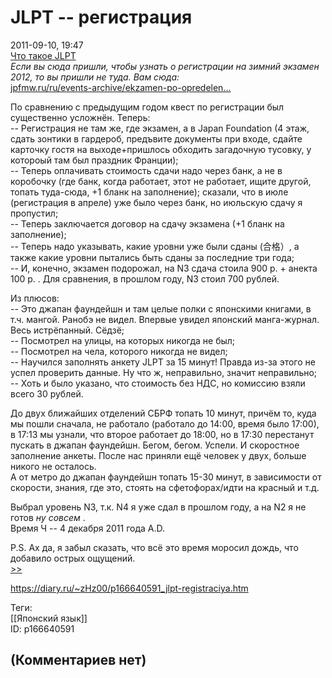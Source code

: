 JLPT -- регистрация
===================

  
2011-09-10, 19:47  
  [Что такое JLPT](https://ru.wikipedia.org/wiki/JLPT)    
  *Если вы сюда пришли, чтобы узнать о регистрации на зимний экзамен 2012, то вы пришли не туда. Вам сюда:*    
  [jpfmw.ru/ru/events-archive/ekzamen-po-opredelen...](http://jpfmw.ru/ru/events-archive/ekzamen-po-opredeleniyu-urovnya-yaponskogo-yazyika-noryoku-siken-zima-2011.html)    
   
 По сравнению с предыдущим годом квест по регистрации был существенно усложнён. Теперь:   
 -- Регистрация не там же, где экзамен, а в Japan Foundation (4 этаж, сдать зонтики в гардероб, предъвите документы при входе, сдайте карточку гостя на выходе+пришлось обходить загадочную тусовку, у котороый там был праздник Франции);   
 -- Теперь оплачивать стоимость сдачи надо через банк, а не в коробочку (где банк, когда работает, этот не работает, ищите другой, топать туда-сюда, +1 бланк на заполнение); сказали, что в июле (регистрация в апреле) уже было через банк, но июльскую сдачу я пропустил;   
 -- Теперь заключается договор на сдачу экзамена (+1 бланк на заполнение);   
 -- Теперь надо указывать, какие уровни уже были сданы (合格）, а также какие уровни пытались быть сданы за последние три года;   
 -- И, конечно, экзамен подорожал, на N3 сдача стоила 900 р. + анекта 100 р. . Для сравнения, в прошлом году, N3 стоил 700 рублей.   
   
 Из плюсов:   
 -- Это джапан фаундейшн и там целые полки с японскими книгами, в т.ч. мангой. Ранобэ не видел. Впервые увидел японский манга-журнал. Весь истрёпанный. Сёдзё;   
 -- Посмотрел на улицы, на которых никогда не был;   
 -- Посмотрел на чела, которого никогда не видел;   
 -- Научился заполнять анкету JLPT за 15 минут! Правда из-за этого не успел проверить данные. Ну что ж, неправильно, значит неправильно;   
 -- Хоть и было указано, что стоимость без НДС, но комиссию взяли всего 30 рублей.   
   
 До двух ближайших отделений СБРФ топать 10 минут, причём то, куда мы пошли сначала, не работало (работало до 14:00, время было 17:00), в 17:13 мы узнали, что второе работает до 18:00, но в 17:30 перестанут пускать в джапан фаундейшн. Бегом, бегом. Успели. И скоростное заполнение анкеты. После нас приняли ещё человек у двух, больше никого не осталось.   
 А от метро до джапан фаундейшн топать 15-30 минут, в зависимости от скорости, знания, где это, стоять на сфетофорах/идти на красный и т.д.   
   
 Выбрал уровень N3, т.к. N4 я уже сдал в прошлом году, а на N2 я не готов  *ну совсем*  .   
 Время Ч -- 4 декабря 2011 года A.D.   
   
 P.S. Ах да, я забыл сказать, что всё это время моросил дождь, что добавило острых ощущений.   
  [>>](JLPT%20--%20подготовка)    
  
<https://diary.ru/~zHz00/p166640591_jlpt-registraciya.htm>  
  
Теги:  
[[Японский язык]]  
ID: p166640591  


(Комментариев нет)
------------------